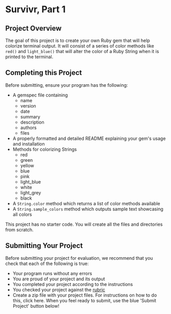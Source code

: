 # Survivr, Part 1

## Project Overview

The goal of this project is to create your own Ruby gem that will help colorize terminal output. It will consist of a series of color methods like `red()` and `light_blue()` that will alter the color of a Ruby String when it is printed to the terminal.

## Completing this Project

Before submitting, ensure your program has the following:

* A gemspec file containing
	* name
	* version
	* date
	* summary
	* description
	* authors
	* files
* A properly formatted and detailed README explaining your gem's usage and installation
* Methods for colorizing Strings
	* red
	* green
	* yellow
	* blue
	* pink
	* light_blue
	* white
	* light_grey
	* black
* A `String.color` method which returns a list of color methods available
* A `String.sample_colors` method which outputs sample text showcasing all colors

This project has no starter code.  You will create all the files and directories from scratch.

## Submitting Your Project

Before submitting your project for evaluation, we recommend that you check that each of the following is true:

* Your program runs without any errors
* You are proud of your project and its output
* You completed your project according to the instructions
* You checked your project against the [rubric](https://docs.google.com/document/d/1wDMSU8kVWetHqDXjEkROmUDJyZobnZSyBz-FOfn6kGU/pub)
* Create a zip file with your project files. For instructions on how to do this, click here. When you feel ready to submit, use the blue 'Submit Project' button below!
